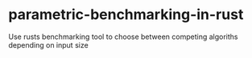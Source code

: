 # parametric-benchmarking-in-rust
Use rusts benchmarking tool to choose between competing algoriths depending on input size
